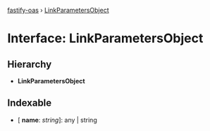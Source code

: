 [fastify-oas](../README.md) › [LinkParametersObject](linkparametersobject.md)

# Interface: LinkParametersObject

## Hierarchy

* **LinkParametersObject**

## Indexable

* \[ **name**: *string*\]: any | string

